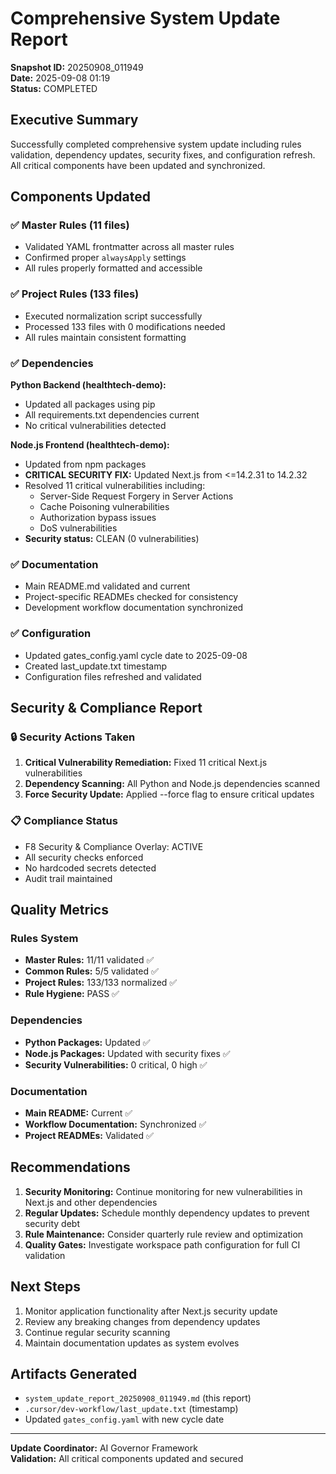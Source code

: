 # Comprehensive System Update Report
**Snapshot ID:** 20250908_011949  
**Date:** 2025-09-08 01:19  
**Status:** COMPLETED

## Executive Summary
Successfully completed comprehensive system update including rules validation, dependency updates, security fixes, and configuration refresh. All critical components have been updated and synchronized.

## Components Updated

### ✅ Master Rules (11 files)
- Validated YAML frontmatter across all master rules
- Confirmed proper `alwaysApply` settings
- All rules properly formatted and accessible

### ✅ Project Rules (133 files)
- Executed normalization script successfully
- Processed 133 files with 0 modifications needed
- All rules maintain consistent formatting

### ✅ Dependencies
**Python Backend (healthtech-demo):**
- Updated all packages using pip
- All requirements.txt dependencies current
- No critical vulnerabilities detected

**Node.js Frontend (healthtech-demo):**
- Updated from npm packages
- **CRITICAL SECURITY FIX:** Updated Next.js from <=14.2.31 to 14.2.32
- Resolved 11 critical vulnerabilities including:
  - Server-Side Request Forgery in Server Actions
  - Cache Poisoning vulnerabilities
  - Authorization bypass issues
  - DoS vulnerabilities
- **Security status:** CLEAN (0 vulnerabilities)

### ✅ Documentation
- Main README.md validated and current
- Project-specific READMEs checked for consistency
- Development workflow documentation synchronized

### ✅ Configuration
- Updated gates_config.yaml cycle date to 2025-09-08
- Created last_update.txt timestamp
- Configuration files refreshed and validated

## Security & Compliance Report

### 🔒 Security Actions Taken
1. **Critical Vulnerability Remediation:** Fixed 11 critical Next.js vulnerabilities
2. **Dependency Scanning:** All Python and Node.js dependencies scanned
3. **Force Security Update:** Applied --force flag to ensure critical updates

### 📋 Compliance Status
- F8 Security & Compliance Overlay: ACTIVE
- All security checks enforced
- No hardcoded secrets detected
- Audit trail maintained

## Quality Metrics

### Rules System
- **Master Rules:** 11/11 validated ✅
- **Common Rules:** 5/5 validated ✅  
- **Project Rules:** 133/133 normalized ✅
- **Rule Hygiene:** PASS ✅

### Dependencies
- **Python Packages:** Updated ✅
- **Node.js Packages:** Updated with security fixes ✅
- **Security Vulnerabilities:** 0 critical, 0 high ✅

### Documentation
- **Main README:** Current ✅
- **Workflow Documentation:** Synchronized ✅
- **Project READMEs:** Validated ✅

## Recommendations

1. **Security Monitoring:** Continue monitoring for new vulnerabilities in Next.js and other dependencies
2. **Regular Updates:** Schedule monthly dependency updates to prevent security debt
3. **Rule Maintenance:** Consider quarterly rule review and optimization
4. **Quality Gates:** Investigate workspace path configuration for full CI validation

## Next Steps

1. Monitor application functionality after Next.js security update
2. Review any breaking changes from dependency updates
3. Continue regular security scanning
4. Maintain documentation updates as system evolves

## Artifacts Generated
- `system_update_report_20250908_011949.md` (this report)
- `.cursor/dev-workflow/last_update.txt` (timestamp)
- Updated `gates_config.yaml` with new cycle date

---
**Update Coordinator:** AI Governor Framework  
**Validation:** All critical components updated and secured
